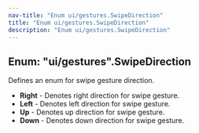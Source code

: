 ```yaml
---
nav-title: "Enum ui/gestures.SwipeDirection"
title: "Enum ui/gestures.SwipeDirection"
description: "Enum ui/gestures.SwipeDirection"
---
```

## Enum: "ui/gestures".SwipeDirection
Defines an enum for swipe gesture direction.
 - **Right** - Denotes right direction for swipe gesture.
 - **Left** - Denotes left direction for swipe gesture.
 - **Up** - Denotes up direction for swipe gesture.
 - **Down** - Denotes down direction for swipe gesture.